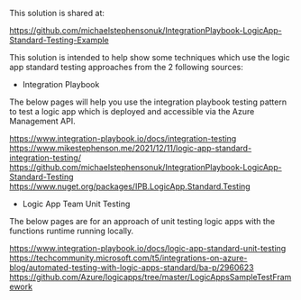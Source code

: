 This solution is shared at:

https://github.com/michaelstephensonuk/IntegrationPlaybook-LogicApp-Standard-Testing-Example

This solution is intended to help show some techniques which use the logic app standard testing approaches from the 2 following sources:

- Integration Playbook

The below pages will help you use the integration playbook testing pattern to test a logic app which is deployed and accessible via the Azure Management API.

https://www.integration-playbook.io/docs/integration-testing
https://www.mikestephenson.me/2021/12/11/logic-app-standard-integration-testing/
https://github.com/michaelstephensonuk/IntegrationPlaybook-LogicApp-Standard-Testing
https://www.nuget.org/packages/IPB.LogicApp.Standard.Testing


- Logic App Team Unit Testing

The below pages are for an approach of unit testing logic apps with the functions runtime running locally.

https://www.integration-playbook.io/docs/logic-app-standard-unit-testing
https://techcommunity.microsoft.com/t5/integrations-on-azure-blog/automated-testing-with-logic-apps-standard/ba-p/2960623
https://github.com/Azure/logicapps/tree/master/LogicAppsSampleTestFramework

